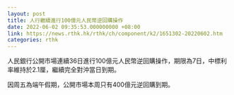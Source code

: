 ```yaml
---
layout: post
title: 人行繼續進行100億元人民幣逆回購操作
date: 2022-06-02 09:35:53.000000000 +08:00
link: https://news.rthk.hk/rthk/ch/component/k2/1651302-20220602.htm
categories: rthk
---
```


人民銀行公開市場連續36日進行100億元人民幣逆回購操作，期限為7日，中標利率維持於2.1厘，繼續完全對沖當日到期。

因周五為端午假期，公開市場本周只有400億元逆回購到期。
